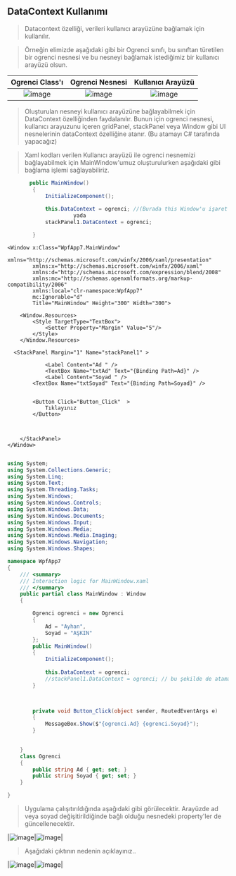 ## DataContext Kullanımı ##

> Datacontext özelliği, verileri kullanıcı arayüzüne bağlamak için kullanılır. 



>Örneğin elimizde aşağıdaki gibi bir Ogrenci sınıfı, bu sınıftan türetilen bir ogrenci nesnesi ve bu nesneyi bağlamak istediğimiz bir kullanıcı arayüzü olsun. 


| Ogrenci Class'ı |Ogrenci Nesnesi|Kullanıcı Arayüzü|
|:--------:|:----------------------------:|:----------------------------:|
|![image](https://user-images.githubusercontent.com/28144917/157192461-da851809-58df-4a41-ae13-8cd35d717232.png)|![image](https://user-images.githubusercontent.com/28144917/157192574-c4746eb6-0b0d-4225-8efc-1df0ef761456.png)|![image](https://user-images.githubusercontent.com/28144917/157192248-3a1fb4f0-9d52-4c50-abe9-963edc1a1bd9.png)|

 > Oluşturulan nesneyi kullanıcı arayüzüne bağlayabilmek için   DataContext özelliğinden faydalanılır. Bunun için ogrenci nesnesi, kullanıcı arayuzunu içeren gridPanel, stackPanel veya Window gibi UI nesnelerinin dataContext özelliğine  atanır. (Bu atamayı C# tarafında yapacağız)


> Xaml kodları verilen Kullanıcı arayüzü ile ogrenci nesnemizi bağlayabilmek için MainWindow'umuz oluşturulurken aşağıdaki gibi bağlama işlemi sağlayabiliriz.
```csharp
       public MainWindow()
        {
            InitializeComponent();
            
            this.DataContext = ogrenci; //(Burada this Window'u işaret eder)
                     yada
            stackPanel1.DataContext = ogrenci;

        }
```


```xaml
<Window x:Class="WpfApp7.MainWindow"
        xmlns="http://schemas.microsoft.com/winfx/2006/xaml/presentation"
        xmlns:x="http://schemas.microsoft.com/winfx/2006/xaml"
        xmlns:d="http://schemas.microsoft.com/expression/blend/2008"
        xmlns:mc="http://schemas.openxmlformats.org/markup-compatibility/2006"
        xmlns:local="clr-namespace:WpfApp7"
        mc:Ignorable="d"
        Title="MainWindow" Height="300" Width="300">

    <Window.Resources>
        <Style TargetType="TextBox">
            <Setter Property="Margin" Value="5"/>
        </Style>
    </Window.Resources>
    
  <StackPanel Margin="1" Name="stackPanel1" >
        
            <Label Content="Ad " />
            <TextBox Name="txtAd" Text="{Binding Path=Ad}" />
            <Label Content="Soyad " />
        <TextBox Name="txtSoyad" Text="{Binding Path=Soyad}" />


        <Button Click="Button_Click"  >
            Tıklayınız
        </Button>



    </StackPanel>
</Window>

```

```csharp

using System;
using System.Collections.Generic;
using System.Linq;
using System.Text;
using System.Threading.Tasks;
using System.Windows;
using System.Windows.Controls;
using System.Windows.Data;
using System.Windows.Documents;
using System.Windows.Input;
using System.Windows.Media;
using System.Windows.Media.Imaging;
using System.Windows.Navigation;
using System.Windows.Shapes;

namespace WpfApp7
{
    /// <summary>
    /// Interaction logic for MainWindow.xaml
    /// </summary>
    public partial class MainWindow : Window
    {

        Ogrenci ogrenci = new Ogrenci
        {
            Ad = "Ayhan",
            Soyad = "AŞKIN"
        };
        public MainWindow()
        {
            InitializeComponent();
            
            this.DataContext = ogrenci;    
            //stackPanel1.DataContext = ogrenci; // bu şekilde de atama yapılabilir
        }

      

        private void Button_Click(object sender, RoutedEventArgs e)
        {
            MessageBox.Show($"{ogrenci.Ad} {ogrenci.Soyad}");
        }

       
    }
    class Ogrenci
    {
        public string Ad { get; set; }
        public string Soyad { get; set; }
    }

}
```
> Uygulama çalışıtırıldığında aşağıdaki gibi görülecektir. Arayüzde ad veya soyad değişitirildiğinde bağlı olduğu nesnedeki property'ler de güncellenecektir.

|![image](https://user-images.githubusercontent.com/28144917/157226044-7f1c7e22-afc5-43bb-8327-4d2114307e2e.png)|![image](https://user-images.githubusercontent.com/28144917/157226165-7ed4f2a6-295e-48de-823b-a20db4dd7ece.png)|


> Aşağıdaki çıktının nedenin açıklayınız..


|![image](https://user-images.githubusercontent.com/28144917/157229731-ca1f7b90-69b0-4fca-a8fd-427d4a39c549.png)|![image](https://user-images.githubusercontent.com/28144917/157229659-a0a92f56-fb2e-4ff0-9b21-b8f7eb85e3c2.png)|
